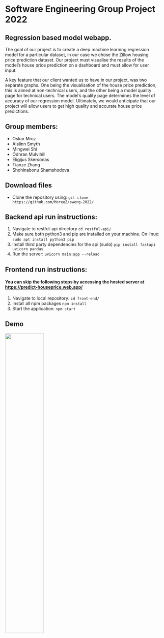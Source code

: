 # Software Engineering Group Project 2022
## Regression based model webapp.
The goal of our project is to create a deep machine learning regression model for a particular dataset, in our case we chose the Zillow housing price prediction dataset. Our project must visualise the results of the model’s house price prediction on a dashboard and must allow for user input.

A key feature that our client wanted us to have in our project, was two separate graphs. One being the visualisation of the house price prediction, this is aimed at non-technical users, and the other being a model quality page for technical users. The model’s quality page determines the level of accuracy of our regression model. Ultimately, we would anticipate that our project will allow users to get high quality and accurate house price predictions.

## Group members:
- Oskar Mroz
- Aislinn Smyth 
- Mingwei Shi
- Ódhran Mulvihill
- Eligijus Skersonas 
- Tianze Zhang
- Shohinabonu Shamshodova 

## Download files
- Clone the repository using: `git clone https://github.com/MoreeZ/sweng-2022/`

## Backend api run instructions: 
1. Navigate to restful-api directory `cd restful-api/`
2. Make sure both python3 and pip are installed on your machine. On linux: `sudo apt install python3 pip`
3. install third party dependencies for the api (sudo) `pip install fastapi uvicorn pandas`
4. Run the server: `uvicorn main:app --reload`

## Frontend run instructions:
#### You can skip the following steps by accessing the hosted server at https://predict-houseprice.web.app/
1. Navigate to local repository: `cd front-end/` 
2. Install all npm packages `npm install`
3. Start the application: `npm start`

## Demo
[<img src="https://i.ytimg.com/vi/Hc79sDi3f0U/maxresdefault.jpg" width="50%">](https://www.youtube.com/watch?v=Gr0yK_P-YLo "Now in Android: 55")





